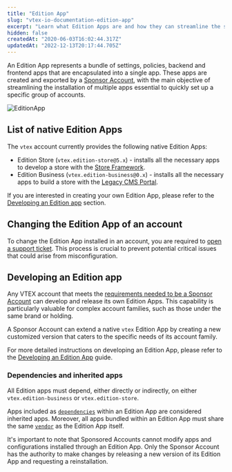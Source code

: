 ```yaml
---
title: "Edition App"
slug: "vtex-io-documentation-edition-app"
excerpt: "Learn what Edition Apps are and how they can streamline the setup of specific VTEX accounts."
hidden: false
createdAt: "2020-06-03T16:02:44.317Z"
updatedAt: "2022-12-13T20:17:44.705Z"
---
```


An Edition App represents a bundle of settings, policies, backend and frontend apps that are encapsulated into a single app. These apps are created and exported by a [Sponsor Account](https://developers.vtex.com/docs/guides/vtex-io-documentation-sponsor-account), with the main objective of streamlining the installation of multiple apps essential to quickly set up a specific group of accounts.

![EditionApp](https://cdn.jsdelivr.net/gh/vtexdocs/dev-portal-content@main/images/vtex-io-documentation-edition-app.png)

## List of native Edition Apps

The `vtex` account currently provides the following native Edition Apps:

- Edition Store (`vtex.edition-store@5.x`) - installs all the necessary apps to develop a store with the [Store Framework](https://developers.vtex.com/docs/guides/getting-started-3).
- Edition Business (`vtex.edition-business@0.x`) - installs all the necessary apps to build a store with the [Legacy CMS Portal](https://help.vtex.com/en/tracks/cms--2YcpgIljVaLVQYMzxQbc3z/6OCY6S9tqBXPD5mgpbBInC).

If you are interested in creating your own Edition App, please refer to the [Developing an Edition app](#developing-an-edition-app) section.

## Changing the Edition App of an account

To change the Edition App installed in an account, you are required to [open a support ticket](https://help-tickets.vtex.com/smartlink/sso/login/zendesk). This process is crucial to prevent potential critical issues that could arise from misconfiguration.

## Developing an Edition app

Any VTEX account that meets the [requirements needed to be a Sponsor Account](https://developers.vtex.com/docs/guides/vtex-io-documentation-becoming-a-sponsor-account) can develop and release its own Edition Apps. This capability is particularly valuable for complex account families, such as those under the same brand or holding.

A Sponsor Account can extend a native `vtex` Edition App by creating a new customized version that caters to the specific needs of its account family.

For more detailed instructions on developing an Edition App, please refer to the [Developing an Edition App](https://developers.vtex.com/docs/guides/vtex-io-documentation-configuring-an-edition-app) guide.

### Dependencies and inherited apps

All Edition apps must depend, either directly or indirectly, on either `vtex.edition-business` or `vtex.edition-store`.

Apps included as [`dependencies`](https://developers.vtex.com/docs/guides/vtex-io-documentation-dependencies) within an Edition App are considered inherited apps. Moreover, all apps bundled within an Edition App must share the same [`vendor`](https://developers.vtex.com/docs/guides/vtex-io-documentation-manifest) as the Edition App itself.

It's important to note that Sponsored Accounts cannot modify apps and configurations installed through an Edition App. Only the Sponsor Account has the authority to make changes by releasing a new version of its Edition App and requesting a reinstallation.
